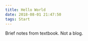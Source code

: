 ```yaml
---
title: Hello World
date: 2018-08-01 21:47:50
tags: Start
---
```


Brief notes from textbook. Not a blog.